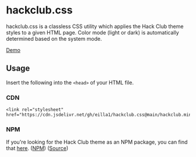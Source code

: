 # hackclub.css

hackclub.css is a classless CSS utility which applies the Hack Club theme styles to a given HTML page. Color mode (light or dark) is automatically determined based on the system mode.

[Demo](https://css.hackclub.dev)

## Usage

Insert the following into the `<head>` of your HTML file.

### CDN

```
<link rel="stylesheet" href="https://cdn.jsdelivr.net/gh/eilla1/hackclub.css@main/hackclub.min.css">
```

### NPM

If you're looking for the Hack Club theme as an NPM package, you can find that [here](https://theme.hackclub.com). ([NPM](https://www.npmjs.com/package/@hackclub/theme)) ([Source](https://github.com/hackclub/theme))
